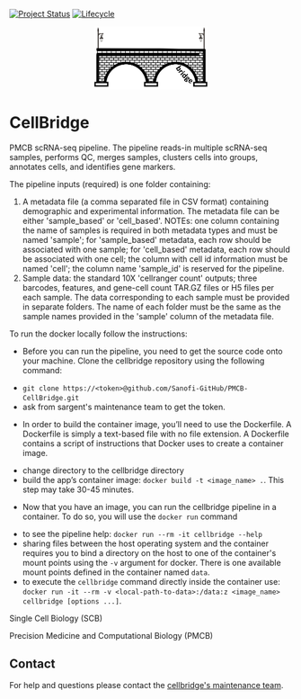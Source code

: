 [![Project Status](http://www.repostatus.org/badges/latest/active.svg)](http://www.repostatus.org/#active)
[![Lifecycle](https://img.shields.io/badge/lifecycle-stable-brightgreen.svg)](https://www.tidyverse.org/lifecycle/#stable)

<p align="center" width="100%">
<img width="40%" src="./cellbridge_logo.png"> 
</p>

# CellBridge

PMCB scRNA-seq pipeline. The pipeline reads-in multiple scRNA-seq samples, performs QC, merges samples, clusters cells into groups, annotates cells, and identifies gene markers.

The pipeline inputs (required) is one folder containing:

1) A metadata file (a comma separated file in CSV format) containing demographic and experimental information. The metadata file can be either 'sample_based' or 'cell_based'. NOTEs: one column containing the name of samples is required in both metadata types and must be named 'sample'; for 'sample_based' metadata, each row should be associated with one sample; for 'cell_based' metadata, each row should be associated with one cell; the column with cell id information must be named 'cell'; the column name 'sample_id' is reserved for the pipeline.
2) Sample data: the standard 10X 'cellranger count' outputs; three barcodes, features, and gene-cell count TAR.GZ files or H5 files per each sample. The data corresponding to each sample must be provided in separate folders. The name of each folder must be the same as the sample names provided in the 'sample' column of the metadata file.


To run the docker locally follow the instructions:
* Before you can run the pipeline, you need to get the source code onto your machine. Clone the cellbridge repository using the following command: 
+ `git clone https://<token>@github.com/Sanofi-GitHub/PMCB-CellBridge.git`
+ ask from sargent's maintenance team to get the token.
* In order to build the container image, you’ll need to use the Dockerfile. A Dockerfile is simply a text-based file with no file extension. A Dockerfile contains a script of instructions that Docker uses to create a container image.
+ change directory to the cellbridge directory
+ build the app’s container image: `docker build -t <image_name> .`. This step may take 30-45 minutes.
* Now that you have an image, you can run the cellbridge pipeline in a container. To do so, you will use the `docker run` command
+ to see the pipeline help: `docker run --rm -it cellbridge --help`
+ sharing files between the host operating system and the container requires you to bind a directory on the host to one of the container's mount points using the `-v` argument for docker. There is one available mount points defined in the container named `data`.
+ to execute the `cellbridge` command directly inside the container use: `docker run -it --rm -v <local-path-to-data>:/data:z <image_name> cellbridge [options ...]`.


Single Cell Biology (SCB)

Precision Medicine and Computational Biology (PMCB) 

## Contact

For help and questions please contact the [cellbridge's maintenance team](mailto:nima.nouri@sanofi.com).
